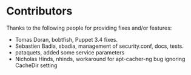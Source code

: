 # Contributors

Thanks to the following people for providing fixes and/or features:

* Tomas Doran, bobtfish, Puppet 3.4 fixes.
* Sebastien Badia, sbadia, management of security.conf, docs, tests.
* pataquets, added some service parameters
* Nicholas Hinds, nhinds, workaround for apt-cacher-ng bug ignoring CacheDir setting
